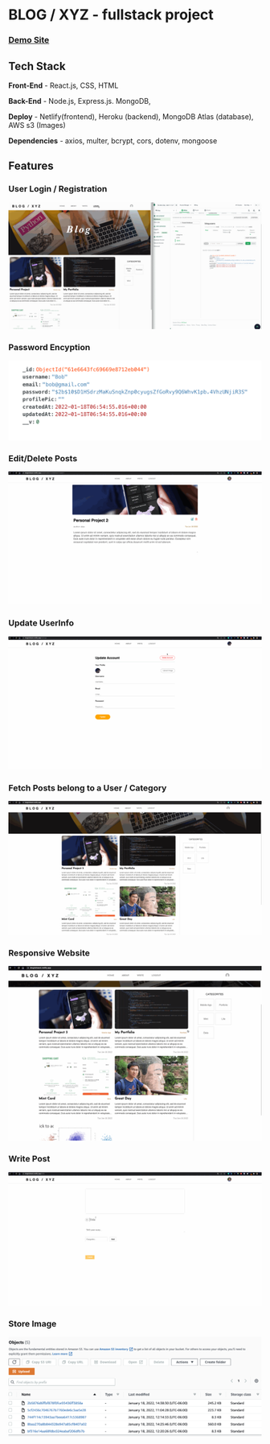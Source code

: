 # BLOG / XYZ - fullstack project

### [Demo Site](https://blogfullstack.netlify.app/)

## Tech Stack
**Front-End** - React.js, CSS, HTML

**Back-End** - Node.js, Express.js. MongoDB,

**Deploy** - Netlify(frontend), Heroku (backend), MongoDB Atlas (database), AWS s3 (Images)

**Dependencies** - axios, multer, bcrypt, cors, dotenv, mongoose


## Features
### User Login / Registration
![image](./auth.gif)

### Password Encyption
![image](./encryption.png)

### Edit/Delete Posts
![image](./edit-remove.gif)

### Update UserInfo
![image](./updateInfo.gif)

### Fetch Posts belong to a User / Category
![image](./user-cat.gif)

### Responsive Website
![image](./responsive.gif)

### Write Post
![image](./write.gif)

### Store Image
![image](./aws.png)







